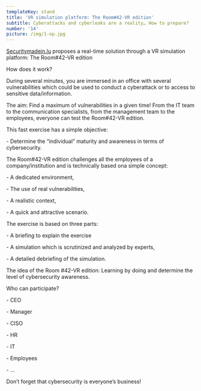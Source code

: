 ```yaml
---
templateKey: stand
title: 'VR simulation platform: The Room#42-VR edition'
subtitle: Cyberattacks and cyberleaks are a reality… How to prepare?
number: '14'
picture: /img/1-op.jpg
---
```

[Securitymadein.lu](https://securitymadein.lu/) proposes a real-time solution through a VR simulation platform: The Room#42-VR edition

How does it work?

During several minutes, you are immersed in an office with several vulnerabilities which could be used to conduct a cyberattack or to access to sensitive data/information. 

The aim: Find a maximum of vulnerabilities in a given time! From the IT team to the communication specialists, from the management team to the employees, everyone can test the Room#42-VR edition.

This fast exercise has a simple objective:

\-           Determine the “individual” maturity and awareness in terms of cybersecurity.



The Room#42-VR edition challenges all the employees of a company/institution and is technically based ona simple concept:

\-           A dedicated environment,

\-           The use of real vulnerabilities,

\-           A realistic context,

\-           A quick and attractive scenario.

The exercise is based on three parts:

\-           A briefing to explain the exercise

\-           A simulation which is scrutinized and analyzed by experts,

\-           A detailed debriefing of the simulation.





The idea of the Room #42-VR edition: Learning by doing and determine the level of cybersecurity awareness.

Who can participate?

\-           CEO

\-           Manager

\-           CISO

\-           HR

\-           IT

\-           Employees

\-           …

Don’t forget that cybersecurity is everyone’s business!
